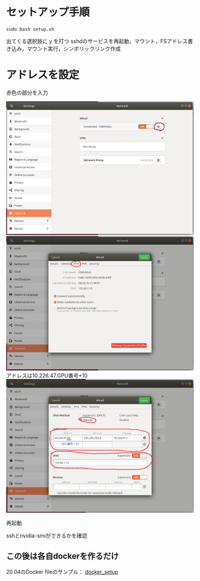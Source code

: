 # セットアップ手順

```
sudo bash setup.sh
```
出てくる選択肢に y を打つ
sshdのサービスを再起動，マウント，FSアドレス書き込み，マウント実行，シンボリックリンク作成

# アドレスを設定

赤色の部分を入力

![1](img1.png "これがアドレスの設定")
![2](img2.png "これがアドレスの設定")
アドレスは10.226.47.GPU番号+10
![3](img3.png "これがアドレスの設定")


再起動

sshとnvidia-smiができるかを確認

## この後は各自dockerを作るだけ
20.04のDocker fileのサンプル：
[docker_setup](https://github.com/Absolute-Value/docker_setup)
